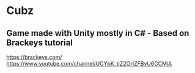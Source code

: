 # Cubz
Game made with Unity mostly in C# - Based on Brackeys tutorial
--------
https://brackeys.com/
https://www.youtube.com/channel/UCYbK_tjZ2OrIZFBvU6CCMiA
